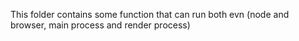 This folder contains some function that can run both evn (node and browser, main process and render process)
